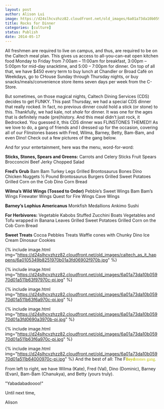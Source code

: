```yaml
---
layout: post
author: Alison Lui
image: https://d24slhcvzhzz82.cloudfront.net/old_images/6a01a73da10b05970d01a73dc172f0970d-pi.jpg
title: Rocks for Dinner 
categories: [culture]
status: Publish
date: 2014-05-17
---
```


All freshmen are required to live on campus, and thus, are required to be on the Caltech meal plan. This gives us access to all-you-can-eat open kitchen food Monday to Friday from 7:00am – 11:00am for breakfast, 3:00pm – 5:00pm for mid-day snacktime, and 5:00 – 7:00pm for dinner. On top of all that, we have $450 every term to buy lunch at Chandler or Broad Café on Weekdays, go to CHouse Sunday through Thursday nights, or buy snacks/meals/convenience store items seven days per week from the C-Store.

But sometimes, on those magical nights, Caltech Dining Services (CDS) decides to get FUNKY. This past Thursday, we had a special CDS dinner that really rocked. In fact, no previous dinner could hold a stick (or stone) to this. Thankfully, we had kale, not *shale* for dinner. It was one for the ages that is definitely made (pre)history. And this meal didn’t just rock, it Bedrocked. You guessed it, this CDS dinner was FLINSTONES THEMED!!
As we love to do, a gang of friends and I dressed up for the occasion, covering all of our Flinstones bases with Fred, Wilma, Barney, Betty, Bam-Bam, and even Dino! Check out a few pictures of the gang below.

And for your entertainment, here was the menu, word-for-word:

**Sticks, Stones, Spears and Greens:**
Carrots and Celery Sticks
Fruit Spears
Brocconcini
Beef Jerky
Chopped Salad

**Fred’s Grub**
Bam Bam Turkey Legs
Grilled Brontosaurus Bones
Dino Chicken Nuggets
½ Pound Brontosaurus Burgers
Grilled Sweet Potatoes
Grilled Corn on the Cob
Dino Corn Bread

**Wilma’s Wild Wings (Tossed to Order)**
Pebble’s Sweet Wings
Bam Bam’s Wings
Firewater Wings
Quest for Fire Wings
Cave Wings

**Barney’s Lophius Americanus**
Monkfish Medallions
Ankimo Sushi

**For Herbivores:**
Vegetable Kabobs
Stuffed Zucchini Boats
Vegetables and Tofu wrapped in Banana Leaves
Grilled Sweet Potatoes
Grilled Corn on the Cob
Corn Bread

**Sweet Treats**
Cocoa Pebbles Treats
Waffle cones with Chunky Dino Ice Cream
Dinosaur Cookies


{% include image.html img="https://d24slhcvzhzz82.cloudfront.net/old_images/caltech_as_it_happens/6a0105349b8251970b01a3fd06902f970b.jpg" %}

{% include image.html img="https://d24slhcvzhzz82.cloudfront.net/old_images/6a01a73da10b05970d01a511b63f97970c-pi.jpg" %}

{% include image.html img="https://d24slhcvzhzz82.cloudfront.net/old_images/6a01a73da10b05970d01a511b63f6a970c-pi.jpg" %}

{% include image.html img="https://d24slhcvzhzz82.cloudfront.net/old_images/6a01a73da10b05970d01a3fd0690a3970b-pi.jpg" %}

{% include image.html img="https://d24slhcvzhzz82.cloudfront.net/old_images/6a01a73da10b05970d01a511b63f6a970c-pi.jpg" %}

{% include image.html img="https://d24slhcvzhzz82.cloudfront.net/old_images/6a01a73da10b05970d01a511b64000970c-pi.jpg" %}
And the best of all: The F<span style="font-family: 'arial black', 'avant garde'; color: #bfbf00;">**lloyd**stones gang.

From left to right, we have Wilma (Kate), Fred (Val), Dino (Dominic), Barney (Evan), Bam-Bam (Chanukya), and Betty (yours truly).

"Yabadabadoooo!"

Until next time,

Alison

